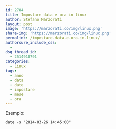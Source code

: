 ```yaml
---
id: 2784
title: Impostare data e ora in linux
author: Stefano Marzorati
layout: post
image: 'https://marzorati.co/img/linux.png'
share-img: 'https://marzorati.co/img/linux.png'
permalink: /impostare-data-e-ora-in-linux/
authorsure_include_css:
  - 
dsq_thread_id:
  - 2514910791
categories:
  - Linux
tags:
  - anno
  - data
  - date
  - impostare
  - mese
  - ora
---
```

Esempio:

`date -s "2014-03-26 14:45:00"`